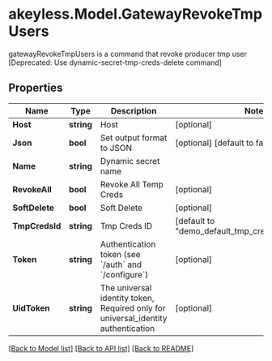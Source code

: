 # akeyless.Model.GatewayRevokeTmpUsers
gatewayRevokeTmpUsers is a command that revoke producer tmp user [Deprecated: Use dynamic-secret-tmp-creds-delete command]

## Properties

Name | Type | Description | Notes
------------ | ------------- | ------------- | -------------
**Host** | **string** | Host | [optional] 
**Json** | **bool** | Set output format to JSON | [optional] [default to false]
**Name** | **string** | Dynamic secret name | 
**RevokeAll** | **bool** | Revoke All Temp Creds | [optional] 
**SoftDelete** | **bool** | Soft Delete | [optional] 
**TmpCredsId** | **string** | Tmp Creds ID | [default to "demo_default_tmp_creds_id_for_sdk_bc"]
**Token** | **string** | Authentication token (see &#x60;/auth&#x60; and &#x60;/configure&#x60;) | [optional] 
**UidToken** | **string** | The universal identity token, Required only for universal_identity authentication | [optional] 

[[Back to Model list]](../README.md#documentation-for-models) [[Back to API list]](../README.md#documentation-for-api-endpoints) [[Back to README]](../README.md)

